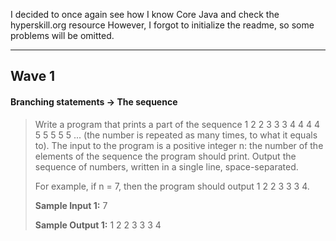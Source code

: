 I decided to once again see how I know Core Java and check the hyperskill.org resource
However, I forgot to initialize the readme, so some problems will be omitted.
***
## **Wave 1**

#### **Branching statements → The sequence**

>Write a program that prints a part of the sequence 1 2 2 3 3 3 4 4 4 4 5 5 5 5 5 ... 
>(the number is repeated as many times, to what it equals to). 
>The input to the program is a positive integer n: the number of the elements 
>of the sequence the program should print. Output the sequence of numbers, written in a single line, space-separated.
>
>For example, if n = 7, then the program should output 1 2 2 3 3 3 4.
>
>**Sample Input 1:**
> 7
>
>**Sample Output 1:**
> 1 2 2 3 3 3 4